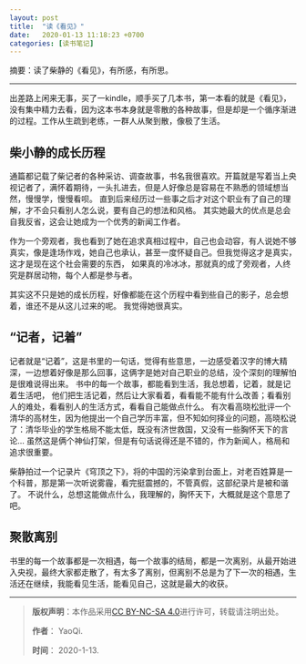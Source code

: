 ```yaml
---
layout: post
title:  "读《看见》"
date:   2020-01-13 11:18:23 +0700
categories: [读书笔记]
---
```


摘要：读了柴静的《看见》，有所感，有所思。

------

出差路上闲来无事，买了一kindle，顺手买了几本书，第一本看的就是《看见》，没有集中精力去看，因为这本书本身就是零散的各种故事，但是却是一个循序渐进的过程。工作从生疏到老练，一群人从聚到散，像极了生活。

## 柴小静的成长历程

通篇都记载了柴记者的各种采访、调查故事，书名我很喜欢。开篇就是写着当上央视记者了，满怀着期待，一头扎进去，但是人好像总是容易在不熟悉的领域想当然，慢慢学，慢慢看呗。
直到后来经历过一些事之后才对这个职业有了自己的理解，才不会只看别人怎么说，要有自己的想法和风格。 其实她最大的优点是总会自我反省，这会让她成为一个优秀的新闻工作者。

作为一个旁观者，我也看到了她在追求真相过程中，自己也会动容，有人说她不够真实，像是逢场作戏，她自己也承认，甚至一度怀疑自己。但我觉得这才是真实，这才是现在这个社会需要的东西，
如果真的冷冰冰，那就真的成了旁观者，人终究是群居动物，每个人都是参与者。

其实这不只是她的成长历程，好像都能在这个历程中看到些自己的影子，总会想着，谁还不是从这儿过来的呢。 我觉得她很真实。

## “记者，记着”

记者就是“记着”，这是书里的一句话，觉得有些意思，一边感受着汉字的博大精深，一边想着好像是那么回事，这俩字是她对自己职业的总结，没个深刻的理解怕是很难说得出来。 书中的每一个故事，都能看到生活，我总想着，记着，就是记着生活吧，
他们把生活记着，然后让大家看着，看看能不能有什么改善；看看别人的难处，看看别人的生活方式，看看自己能做点什么。
有次看高晓松批评一个清华的高材生，因为他提出一个自己学历丰富，但不知如何择业的问题，高晓松说了：清华毕业的学生格局不能太低，既没有济世救国，又没有一些胸怀天下的言论...
虽然这是俩个神仙打架，但是有句话说得还是不错的，作为新闻人，格局和追求很重要。

柴静拍过一个记录片《穹顶之下》，将的中国的污染拿到台面上，对老百姓算是一个科普，那是第一次听说雾霾，看完挺震撼的，不管真假，这部纪录片是被和谐了。
不说什么，总想这能做点什么，我理解的，胸怀天下，大概就是这个意思了吧。

## 聚散离别

书里的每一个故事都是一次相遇，每一个故事的结局，都是一次离别，从最开始进入央视，最终大家都走散了，有太多了离别，但离别不总是为了下一次的相遇，生活还在继续，我能看见生活，能看见自己，这就是最大的收获。

------

>**版权声明**：本作品采用<a rel="license" href="http://creativecommons.org/licenses/by-nc-sa/4.0/">[CC BY-NC-SA 4.0](https://creativecommons.org/licenses/by-nc-sa/4.0/)进行许可，转载请注明出处。 
>
>**作者**： YaoQi.
>
>**时间**： 2020-1-13.
